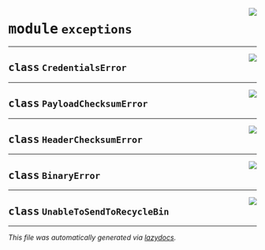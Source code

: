 <!-- markdownlint-disable -->

<a href="../pykeepass/exceptions.py#L0"><img align="right" style="float:right;" src="https://img.shields.io/badge/-source-cccccc?style=flat-square"></a>

# <kbd>module</kbd> `exceptions`






---

<a href="../pykeepass/exceptions.py#L3"><img align="right" style="float:right;" src="https://img.shields.io/badge/-source-cccccc?style=flat-square"></a>

## <kbd>class</kbd> `CredentialsError`








---

<a href="../pykeepass/exceptions.py#L6"><img align="right" style="float:right;" src="https://img.shields.io/badge/-source-cccccc?style=flat-square"></a>

## <kbd>class</kbd> `PayloadChecksumError`








---

<a href="../pykeepass/exceptions.py#L9"><img align="right" style="float:right;" src="https://img.shields.io/badge/-source-cccccc?style=flat-square"></a>

## <kbd>class</kbd> `HeaderChecksumError`








---

<a href="../pykeepass/exceptions.py#L14"><img align="right" style="float:right;" src="https://img.shields.io/badge/-source-cccccc?style=flat-square"></a>

## <kbd>class</kbd> `BinaryError`








---

<a href="../pykeepass/exceptions.py#L23"><img align="right" style="float:right;" src="https://img.shields.io/badge/-source-cccccc?style=flat-square"></a>

## <kbd>class</kbd> `UnableToSendToRecycleBin`










---

_This file was automatically generated via [lazydocs](https://github.com/ml-tooling/lazydocs)._
